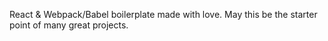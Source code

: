 React & Webpack/Babel boilerplate made with love.
May this be the starter point of many great projects.
